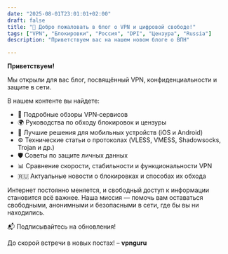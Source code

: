 ```yaml
---
date: "2025-08-01T23:01:01+02:00"
draft: false
title: "👋 Добро пожаловать в блог о VPN и цифровой свободе!"
tags: ["VPN", "Блокировки", "Россия", "DPI", "Цензура", "Russia"]
description: "Приветствуем вас на нашем новом блоге о ВПН"

---
```


**Приветствуем!**

Мы открыли для вас блог, посвящённый VPN, конфиденциальности и защите в сети.

В нашем контенте вы найдете:

- 🔐 Подробные обзоры VPN‑сервисов
- 🌍 Руководства по обходу блокировок и цензуры
- 📱 Лучшие решения для мобильных устройств (iOS и Android)
- ⚙️ Технические статьи о протоколах (VLESS, VMESS, Shadowsocks, Trojan и др.)
- 🛡 Советы по защите личных данных
- 📊 Сравнение скорости, стабильности и функциональности VPN
- 🇷🇺 Актуальные новости о блокировках и способах их обхода

Интернет постоянно меняется, и свободный доступ к информации становится всё важнее. Наша миссия — помочь вам оставаться свободными, анонимными и безопасными в сети, где бы вы ни находились.

📬 Подписывайтесь на обновления!

До скорой встречи в новых постах!
– **vpnguru**